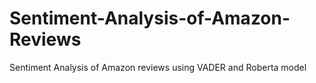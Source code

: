 # Sentiment-Analysis-of-Amazon-Reviews
 Sentiment Analysis of Amazon reviews using VADER and Roberta model
